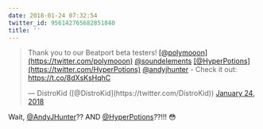 ```yaml
---
date: 2018-01-24 07:32:54
twitter_id: 956142765682851840
title: ''
---
```


<blockquote class="twitter-tweet"><p lang="en" dir="ltr">Thank you to our Beatport beta testers! <a href="https://twitter.com/polymooon?ref_src=twsrc%5Etfw">[@polymooon](https://twitter.com/polymooon)</a> <a href="https://twitter.com/SoundElements?ref_src=twsrc%5Etfw">@soundelements</a> <a href="https://twitter.com/HyperPotions?ref_src=twsrc%5Etfw">[@HyperPotions](https://twitter.com/HyperPotions)</a> <a href="https://twitter.com/AndyJHunter?ref_src=twsrc%5Etfw">@andyjhunter</a> - Check it out: <a href="https://t.co/8dXsKsHqhC">https://t.co/8dXsKsHqhC</a></p>&mdash; DistroKid ([@DistroKid](https://twitter.com/DistroKid)) <a href="https://twitter.com/DistroKid/status/956030525415809026?ref_src=twsrc%5Etfw">January 24, 2018</a></blockquote>
<script async src="https://platform.twitter.com/widgets.js" charset="utf-8"></script>

Wait, [@AndyJHunter](https://twitter.com/AndyJHunter)?? AND [@HyperPotions](https://twitter.com/HyperPotions)??!!! 😳
